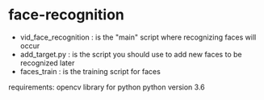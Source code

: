 # face-recognition 

- vid_face_recognition : is the "main" script where recognizing faces will occur
- add_target.py        : is the script you should use to add new faces to be recognized later
- faces_train          : is the training script for faces

requirements: 
    opencv library for python
    python version 3.6
